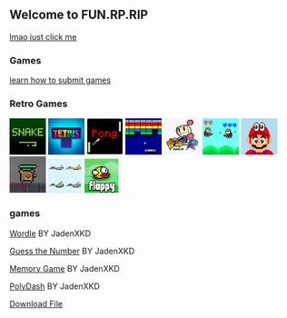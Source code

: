 ## Welcome to FUN.RP.RIP                                                                     




[lmao just click me](https://jadyennbt.github.io/Funny/)





### Games
                                                              


[learn how to submit games](video.html)     


### Retro Games

[![Snake](snake.png "Snake")](snake.html)
[![Tetris](tetris.png "Tetris")](tetris.html)
[![Pong](pong.png "Pong")](pong.html)
[![Breakout](Breakout.png "Breakout")](breakout.html)
[![Bomberman](bomberman.png "Bomberman")](bomberman.html)
[![Jetcat](Jetcat.png "Jetcat")](jetcat.html)
[![super mario Odyssey](mario.png "super mario Odyssey")](Marion.html)
[![Battlenite Pixel](battlenite.png "Battlenite Pixel")](battlenite.html)
[![Mission I The Plane](plane.jpg "Mission I The Plane")](plane.html)
[![Flappy Bird](Bird.png "Flappy bird")](bird.html)


### games 

[Wordle](https://jadyennbt.github.io/wordle-speedrun/)  BY JadenXKD

[Guess the Number](gg.html)  BY JadenXKD

[Memory Game](https://jadyennbt.github.io/memory-game/)  BY JadenXKD

[PolyDash](https://jadyennbt.github.io/PolyDash-/) BY JadenXKD





































<a href="patrick.png" download>Download File</a>
